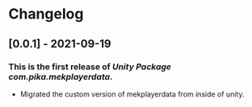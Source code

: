 # Changelog
## [0.0.1] - 2021-09-19

### This is the first release of *Unity Package com.pika.mekplayerdata*.

- Migrated the custom version of mekplayerdata from inside of unity.
